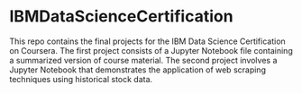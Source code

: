 # IBMDataScienceCertification
This repo contains the final projects for the IBM Data Science Certification on Coursera.
The first project consists of a Jupyter Notebook file containing a summarized version of course material.
The second project involves a Jupyter Notebook that demonstrates the application of web scraping techniques using historical stock data.
